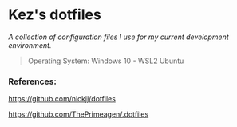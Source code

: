 # Kez's dotfiles

*A collection of configuration files I use for my current development environment.*

> Operating System: Windows 10 - WSL2 Ubuntu

### References:

https://github.com/nickjj/dotfiles

https://github.com/ThePrimeagen/.dotfiles
